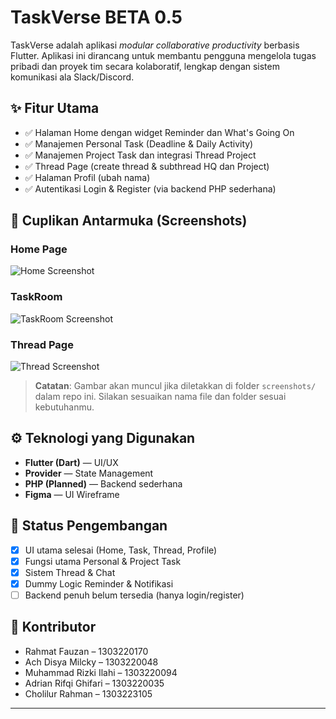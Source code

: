 # TaskVerse BETA 0.5

TaskVerse adalah aplikasi _modular collaborative productivity_ berbasis Flutter. Aplikasi ini dirancang untuk membantu pengguna mengelola tugas pribadi dan proyek tim secara kolaboratif, lengkap dengan sistem komunikasi ala Slack/Discord.

## ✨ Fitur Utama

- ✅ Halaman Home dengan widget Reminder dan What's Going On
- ✅ Manajemen Personal Task (Deadline & Daily Activity)
- ✅ Manajemen Project Task dan integrasi Thread Project
- ✅ Thread Page (create thread & subthread HQ dan Project)
- ✅ Halaman Profil (ubah nama)
- ✅ Autentikasi Login & Register (via backend PHP sederhana)

## 📸 Cuplikan Antarmuka (Screenshots)

### Home Page
![Home Screenshot](screenshots/home.png)

### TaskRoom
![TaskRoom Screenshot](screenshots/taskroom.png)

### Thread Page
![Thread Screenshot](screenshots/thread.png)

> **Catatan**: Gambar akan muncul jika diletakkan di folder `screenshots/` dalam repo ini. Silakan sesuaikan nama file dan folder sesuai kebutuhanmu.

## ⚙️ Teknologi yang Digunakan

- **Flutter (Dart)** — UI/UX
- **Provider** — State Management
- **PHP (Planned)** — Backend sederhana
- **Figma** — UI Wireframe

## 🚧 Status Pengembangan

- [x] UI utama selesai (Home, Task, Thread, Profile)
- [x] Fungsi utama Personal & Project Task
- [x] Sistem Thread & Chat
- [x] Dummy Logic Reminder & Notifikasi
- [ ] Backend penuh belum tersedia (hanya login/register)

## 👥 Kontributor

- Rahmat Fauzan – 1303220170  
- Ach Disya Milcky – 1303220048  
- Muhammad Rizki Ilahi – 1303220094  
- Adrian Rifqi Ghifari – 1303220035  
- Cholilur Rahman – 1303223105  

---
